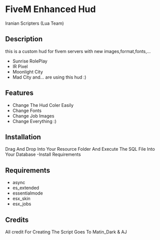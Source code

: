 # FiveM Enhanced Hud
Iranian Scripters (Lua Team)

## Description
this is a custom hud for fivem servers with new images,format,fonts,...
- Sunrise RolePlay
- IR Pixel
- Moonlight City
- Mad City
and... are using this hud :)
## Features
- Change The Hud Coler Easily
- Change Fonts
- Change Job Images
- Change Everything :)
## Installation
Drag And Drop Into Your Resource Folder And Execute The SQL File Into Your Database
-Install Requirements
## Requirements
- async
- es_extended
- essentialmode
- esx_skin
- esx_jobs
## Credits
All credit For Creating The Script Goes To Matin_Dark & AJ
